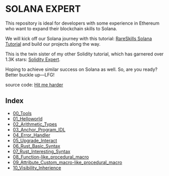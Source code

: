 # SOLANA EXPERT

This repository is ideal for developers with some experience in Ethereum who want to expand their blockchain skills to Solana.

We will kick off our Solana journey with this tutorial: [RareSkills Solana Tutorial](https://www.rareskills.io/solana-tutorial) and build our projects along the way.

This is the twin sister of my other Solidity tutorial, which has garnered over 1.3K stars: [Solidity Expert](https://github.com/dukedaily/solidity-expert).

Hoping to achieve similar success on Solana as well. So, are you ready? Better buckle up—LFG!

source code: [Hit me harder](https://github.com/dukedaily/solana-expert-code/tree/main)



## Index

* [00_Tools](00_Tools/README.md)
* [01_Helloworld](01_Helloworld/README.md)
* [02_Arithmetic_Types](02_Arithmetic_Types/README.md)
* [03_Anchor_Program_IDL](03_Anchor_Program_IDL/README.md)
* [04_Error_Handler](04_Error_Handler/README.md)
* [05_Upgrade_Interact](05_Upgrade_Interact/README.md)
* [06_Rust_Basic_Syntax](06_Rust_Basic_Syntax/README.md)
* [07_Rust_Interesting_Syntax](07_Rust_Interesting_Syntax/README.md)
* [08_Function-like_procedural_macro](08_Function-like_procedural_macro/README.md)
* [09_Attribute_Custom_macro-like_procedural_macro](09_Attribute_Custom_macro/README.md)
* [10_Visibility_Inherience](10_Visibility_Inherience/README.md)